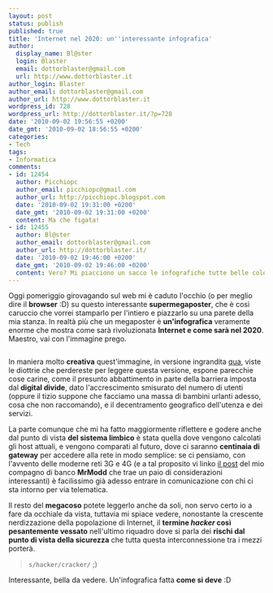 ```yaml
---
layout: post
status: publish
published: true
title: 'Internet nel 2020: un''interessante infografica'
author:
  display_name: Bl@ster
  login: Blaster
  email: dottorblaster@gmail.com
  url: http://www.dottorblaster.it
author_login: Blaster
author_email: dottorblaster@gmail.com
author_url: http://www.dottorblaster.it
wordpress_id: 728
wordpress_url: http://dottorblaster.it/?p=728
date: '2010-09-02 19:56:55 +0200'
date_gmt: '2010-09-02 18:56:55 +0200'
categories:
- Tech
tags:
- Informatica
comments:
- id: 12454
  author: Picchiopc
  author_email: picchiopc@gmail.com
  author_url: http://picchiopc.blogspot.com
  date: '2010-09-02 19:31:00 +0200'
  date_gmt: '2010-09-02 19:31:00 +0200'
  content: Ma che figata!
- id: 12455
  author: Bl@ster
  author_email: dottorblaster@gmail.com
  author_url: http://dottorblaster.it/
  date: '2010-09-02 19:46:00 +0200'
  date_gmt: '2010-09-02 19:46:00 +0200'
  content: Vero? Mi piacciono un sacco le infografiche tutte belle colorate. :D
---
```

<p>Oggi pomeriggio girovagando sul web mi è caduto l'occhio (o per meglio dire il <strong>browser</strong> :D) su questo interessante <strong>supermegaposter</strong>, che è così caruccio che vorrei stamparlo per l'intiero e piazzarlo su una parete della mia stanza. In realtà più che un megaposter è <strong>un'infografica</strong> veramente enorme che mostra come sarà rivoluzionata <strong>Internet e come sarà nel 2020</strong>. Maestro, vai con l'immagine prego.</p>
<p style="text-align: center;"><img class="aligncenter" src="http://a.yfrog.com/img810/8459/4ij4zl.png" alt="" /></p>
<p style="text-align: left;">In maniera molto <strong>creativa</strong> quest'immagine, in versione ingrandita <a href="http://www.intac.net/wp-content/uploads/2010/07/Internet_In_2010.jpg">qua</a>, viste le diottrie che perdereste per leggere questa versione, espone parecchie cose carine, come il presunto abbattimento in parte della barriera imposta dal <strong>digital divide</strong>, dato l'accrescimento smisurato del numero di utenti (oppure il tizio suppone che facciamo una massa di bambini urlanti adesso, cosa che non raccomando), e il decentramento geografico dell'utenza e dei servizi.</p>
<p style="text-align: left;">La parte comunque che mi ha fatto maggiormente riflettere e godere anche dal punto di vista <strong>del sistema limbico</strong> è stata quella dove vengono calcolati gli host attuali, e vengono comparati al futuro, dove ci saranno <strong>centinaia di gateway</strong> per accedere alla rete in modo semplice: se ci pensiamo, con l'avvento delle moderne reti 3G e 4G (e a tal proposito vi linko <a href="http://mrmodd.it/wp/2010/09/01/le-frontiere-del-wimax-in-italia/">il post</a> del mio compagno di banco <strong>MrModd</strong> che trae un paio di considerazioni interessanti) è facilissimo già adesso entrare in comunicazione con chi ci sta intorno per via telematica.</p>
<p style="text-align: left;">Il resto del <strong>megacoso</strong> potete leggerlo anche da soli, non servo certo io a fare da occhiale da vista, tuttavia mi spiace vedere, nonostante la crescente nerdizzazione della popolazione di Internet, il <strong>termine <em>hacker</em> così pesantemente vessato</strong> nell'ultimo riquadro dove si parla dei <strong>rischi dal punto di vista della sicurezza</strong> che tutta questa interconnessione tra i mezzi porterà.</p>
<blockquote>
<p style="text-align: left;"><code>s/hacker/cracker/</code> ;)</p>
</blockquote>
<p style="text-align: left;">Interessante, bella da vedere. Un'infografica fatta <strong>come si deve</strong> :D</p>
